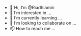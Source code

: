 - 👋 Hi, I’m @Riadhlamiri
- 👀 I’m interested in ...
- 🌱 I’m currently learning ...
- 💞️ I’m looking to collaborate on ...
- 📫 How to reach me ...

<!---
Riadhlamiri/Riadhlamiri is a ✨ special ✨ repository because its `README.md` (this file) appears on your GitHub profile.
You can click the Preview link to take a look at your changes.
--->
